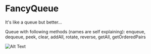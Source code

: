 # FancyQueue
It's like a queue but better...




Queue with following methods (names are self explaining): enqueue, dequeue, peek, clear, addAll, rotate, reverse, getAll, getOrderedPairs



![Alt Text](https://media4.giphy.com/media/xT5LMuVtaVYI03uXsc/giphy.gif)

